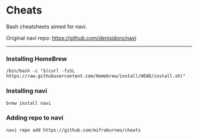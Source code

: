 # Cheats
Bash cheatsheets aimed for navi.

Original navi repo: https://github.com/denisidoro/navi

---------------------

### Installing HomeBrew

```
/bin/bash -c "$(curl -fsSL https://raw.githubusercontent.com/Homebrew/install/HEAD/install.sh)"
```

### Installing navi

```
brew install navi
```

### Adding repo to navi
```
navi repo add https://github.com/mifraburneo/cheats


